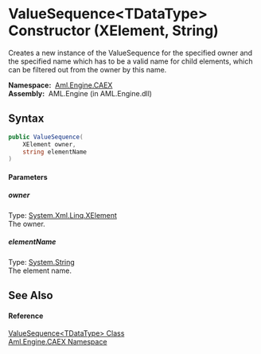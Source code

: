 ValueSequence&lt;TDataType> Constructor (XElement, String)
==========================================================
Creates a new instance of the ValueSequence for the specified owner and the specified name which has to be a valid name for child elements, which can be filtered out from the owner by this name.

  **Namespace:**  [Aml.Engine.CAEX][1]  
  **Assembly:**  AML.Engine (in AML.Engine.dll)

Syntax
------

```csharp
public ValueSequence(
	XElement owner,
	string elementName
)
```

#### Parameters

##### *owner*
Type: [System.Xml.Linq.XElement][2]  
The owner.

##### *elementName*
Type: [System.String][3]  
The element name.


See Also
--------

#### Reference
[ValueSequence&lt;TDataType> Class][4]  
[Aml.Engine.CAEX Namespace][1]  

[1]: ../README.md
[2]: https://docs.microsoft.com/dotnet/api/system.xml.linq.xelement
[3]: https://docs.microsoft.com/dotnet/api/system.string
[4]: README.md
[5]: https://www.automationml.org
[6]: ../../icons/logoShade.png